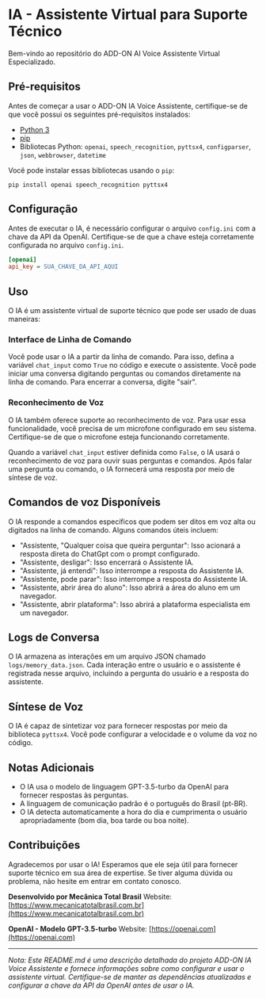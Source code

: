 # IA - Assistente Virtual para Suporte Técnico

Bem-vindo ao repositório do ADD-ON AI Voice Assistente Virtual Especializado.

## Pré-requisitos

Antes de começar a usar o ADD-ON IA Voice Assistente, certifique-se de que você possui os seguintes pré-requisitos instalados:

- [Python 3](https://www.python.org/downloads/)
- [pip](https://pip.pypa.io/en/stable/installation/)
- Bibliotecas Python: `openai`, `speech_recognition`, `pyttsx4`, `configparser`, `json`, `webbrowser`, `datetime`

Você pode instalar essas bibliotecas usando o `pip`:

```
pip install openai speech_recognition pyttsx4
```

## Configuração

Antes de executar o IA, é necessário configurar o arquivo `config.ini` com a chave da API da OpenAI. Certifique-se de que a chave esteja corretamente configurada no arquivo `config.ini`.

```ini
[openai]
api_key = SUA_CHAVE_DA_API_AQUI
```

## Uso

O IA é um assistente virtual de suporte técnico que pode ser usado de duas maneiras:

### Interface de Linha de Comando

Você pode usar o IA a partir da linha de comando. Para isso, defina a variável `chat_input` como `True` no código e execute o assistente. Você pode iniciar uma conversa digitando perguntas ou comandos diretamente na linha de comando. Para encerrar a conversa, digite "sair".

### Reconhecimento de Voz

O IA também oferece suporte ao reconhecimento de voz. Para usar essa funcionalidade, você precisa de um microfone configurado em seu sistema. Certifique-se de que o microfone esteja funcionando corretamente.

Quando a variável `chat_input` estiver definida como `False`, o IA usará o reconhecimento de voz para ouvir suas perguntas e comandos. Após falar uma pergunta ou comando, o IA fornecerá uma resposta por meio de síntese de voz.

## Comandos de voz Disponíveis

O IA responde a comandos específicos que podem ser ditos em voz alta ou digitados na linha de comando. Alguns comandos úteis incluem:

- "Assistente, "Qualquer coisa que queira perguntar": Isso acionará a resposta direta do ChatGpt com o prompt configurado.
- "Assistente, desligar": Isso encerrará o Assistente IA.
- "Assistente, já entendi": Isso interrompe a resposta do Assistente IA.
- "Assistente, pode parar": Isso interrompe a resposta do Assistente IA.
- "Assistente, abrir área do aluno": Isso abrirá a área do aluno em um navegador.
- "Assistente, abrir plataforma": Isso abrirá a plataforma especialista em um navegador.

## Logs de Conversa

O IA armazena as interações em um arquivo JSON chamado `logs/memory_data.json`. Cada interação entre o usuário e o assistente é registrada nesse arquivo, incluindo a pergunta do usuário e a resposta do assistente.

## Síntese de Voz

O IA é capaz de sintetizar voz para fornecer respostas por meio da biblioteca `pyttsx4`. Você pode configurar a velocidade e o volume da voz no código.

## Notas Adicionais

- O IA usa o modelo de linguagem GPT-3.5-turbo da OpenAI para fornecer respostas às perguntas.
- A linguagem de comunicação padrão é o português do Brasil (pt-BR).
- O IA detecta automaticamente a hora do dia e cumprimenta o usuário apropriadamente (bom dia, boa tarde ou boa noite).

## Contribuições

Agradecemos por usar o IA! Esperamos que ele seja útil para fornecer suporte técnico em sua área de expertise. Se tiver alguma dúvida ou problema, não hesite em entrar em contato conosco.

**Desenvolvido por Mecânica Total Brasil**
Website: [https://www.mecanicatotalbrasil.com.br](https://www.mecanicatotalbrasil.com.br)

**OpenAI - Modelo GPT-3.5-turbo**
Website: [https://openai.com](https://openai.com)

---

*Nota: Este README.md é uma descrição detalhada do projeto ADD-ON IA Voice Assistente e fornece informações sobre como configurar e usar o assistente virtual. Certifique-se de manter as dependências atualizadas e configurar a chave da API da OpenAI antes de usar o IA.*
